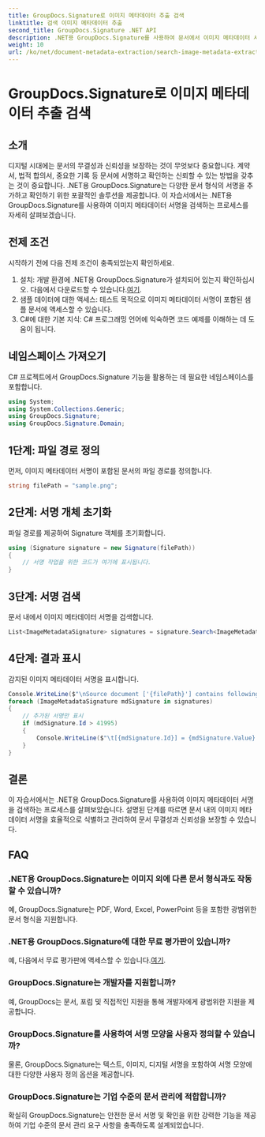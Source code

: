```yaml
---
title: GroupDocs.Signature로 이미지 메타데이터 추출 검색
linktitle: 검색 이미지 메타데이터 추출
second_title: GroupDocs.Signature .NET API
description: .NET용 GroupDocs.Signature를 사용하여 문서에서 이미지 메타데이터 서명을 검색하는 방법을 알아보세요. 문서 무결성과 신뢰성을 쉽게 향상할 수 있습니다.
weight: 10
url: /ko/net/document-metadata-extraction/search-image-metadata-extraction/
---
```


# GroupDocs.Signature로 이미지 메타데이터 추출 검색

## 소개
디지털 시대에는 문서의 무결성과 신뢰성을 보장하는 것이 무엇보다 중요합니다. 계약서, 법적 합의서, 중요한 기록 등 문서에 서명하고 확인하는 신뢰할 수 있는 방법을 갖추는 것이 중요합니다. .NET용 GroupDocs.Signature는 다양한 문서 형식의 서명을 추가하고 확인하기 위한 포괄적인 솔루션을 제공합니다. 이 자습서에서는 .NET용 GroupDocs.Signature를 사용하여 이미지 메타데이터 서명을 검색하는 프로세스를 자세히 살펴보겠습니다. 
## 전제 조건
시작하기 전에 다음 전제 조건이 충족되었는지 확인하세요.
1.  설치: 개발 환경에 .NET용 GroupDocs.Signature가 설치되어 있는지 확인하십시오. 다음에서 다운로드할 수 있습니다.[여기](https://releases.groupdocs.com/signature/net/).
2. 샘플 데이터에 대한 액세스: 테스트 목적으로 이미지 메타데이터 서명이 포함된 샘플 문서에 액세스할 수 있습니다.
3. C#에 대한 기본 지식: C# 프로그래밍 언어에 익숙하면 코드 예제를 이해하는 데 도움이 됩니다.

## 네임스페이스 가져오기
C# 프로젝트에서 GroupDocs.Signature 기능을 활용하는 데 필요한 네임스페이스를 포함합니다.
```csharp
using System;
using System.Collections.Generic;
using GroupDocs.Signature;
using GroupDocs.Signature.Domain;
```
## 1단계: 파일 경로 정의
먼저, 이미지 메타데이터 서명이 포함된 문서의 파일 경로를 정의합니다.
```csharp
string filePath = "sample.png";
```
## 2단계: 서명 개체 초기화
파일 경로를 제공하여 Signature 객체를 초기화합니다.
```csharp
using (Signature signature = new Signature(filePath))
{
    // 서명 작업을 위한 코드가 여기에 표시됩니다.
}
```
## 3단계: 서명 검색
문서 내에서 이미지 메타데이터 서명을 검색합니다.
```csharp
List<ImageMetadataSignature> signatures = signature.Search<ImageMetadataSignature>(SignatureType.Metadata);
```
## 4단계: 결과 표시
감지된 이미지 메타데이터 서명을 표시합니다.
```csharp
Console.WriteLine($"\nSource document ['{filePath}'] contains following signatures.");
foreach (ImageMetadataSignature mdSignature in signatures)
{
    // 추가된 서명만 표시
    if (mdSignature.Id > 41995)
    {
        Console.WriteLine($"\t[{mdSignature.Id}] = {mdSignature.Value} ({mdSignature.Type})");
    }
}
```

## 결론
이 자습서에서는 .NET용 GroupDocs.Signature를 사용하여 이미지 메타데이터 서명을 검색하는 프로세스를 살펴보았습니다. 설명된 단계를 따르면 문서 내의 이미지 메타데이터 서명을 효율적으로 식별하고 관리하여 문서 무결성과 신뢰성을 보장할 수 있습니다.
## FAQ
### .NET용 GroupDocs.Signature는 이미지 외에 다른 문서 형식과도 작동할 수 있습니까?
예, GroupDocs.Signature는 PDF, Word, Excel, PowerPoint 등을 포함한 광범위한 문서 형식을 지원합니다.
### .NET용 GroupDocs.Signature에 대한 무료 평가판이 있습니까?
예, 다음에서 무료 평가판에 액세스할 수 있습니다.[여기](https://releases.groupdocs.com/).
### GroupDocs.Signature는 개발자를 지원합니까?
예, GroupDocs는 문서, 포럼 및 직접적인 지원을 통해 개발자에게 광범위한 지원을 제공합니다.
### GroupDocs.Signature를 사용하여 서명 모양을 사용자 정의할 수 있습니까?
물론, GroupDocs.Signature는 텍스트, 이미지, 디지털 서명을 포함하여 서명 모양에 대한 다양한 사용자 정의 옵션을 제공합니다.
### GroupDocs.Signature는 기업 수준의 문서 관리에 적합합니까?
확실히 GroupDocs.Signature는 안전한 문서 서명 및 확인을 위한 강력한 기능을 제공하여 기업 수준의 문서 관리 요구 사항을 충족하도록 설계되었습니다.